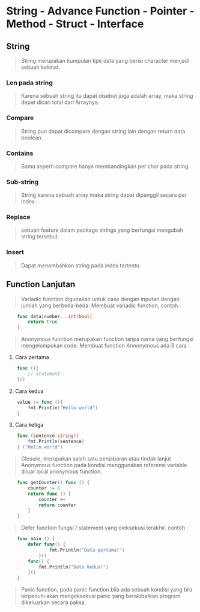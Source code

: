 # String - Advance Function - Pointer - Method - Struct - Interface

## String
> String merupakan kumpulan tipe data yang berisi character menjadi sebuah kalimat.
### Len pada string
> Karena sebuah string itu dapat disebut juga adalah array, maka string dapat dicari total dari Arraynya.

### Compare
> String pun dapat dicompare dengan string lain dengan return data boolean.

### Contains
> Sama seperti compare hanya membandingkan per char pada string.

### Sub-string
> String karena sebuah array maka string dapat dipanggil secara per index.

### Replace
> sebuah feature dalam package strings yang berfungsi mengubah string tersebut.

### Insert
> Dapat menambahkan string pada index tertentu.

## Function Lanjutan
> Variadic function digunakan untuk case dengan inputan dengan jumlah yang berbeda-beda. Membuat variadic function, contoh :
```go
    func data(number...int)bool{
        return true
    }
```

> Anonymous function merupakan function tanpa nama yang berfungsi mengelompokan code. Membuat function Annonymous ada 3 cara :

1. Cara pertama 
```go
    func (){
        // statement
    }()
```
2. Cara kedua
```go
    value := func (){
        fmt.Println("Hello world")
    }
```
3. Cara ketiga
```go
    func (sentence string){
        fmt.Println(sentence)
    } ("Hello world")
```

> Closure, merupakan salah satu penjabaran atau tindak lanjut Anonymous function pada kondisi menggunakan referensi variable diluar local anonymous function.

```go 
    func getCounter() func () {
        counter := 0
        return func () {
            counter ++
            return counter
        }
    }
```

> Defer function fungsi / statement yang dieksekusi terakhir. contoh :

```go
    func main () {
        defer func() {
                fmt.Println("Data pertama!")
            }()
        func() {
            fmt.Println("Data kedua!")
        }()
    }
```

> Panic function, pada panic function bila ada sebuah kondisi yang bila terpenuhi akan mengeksekusi panic yang berakibatkan program dikeluarkan secara paksa.

